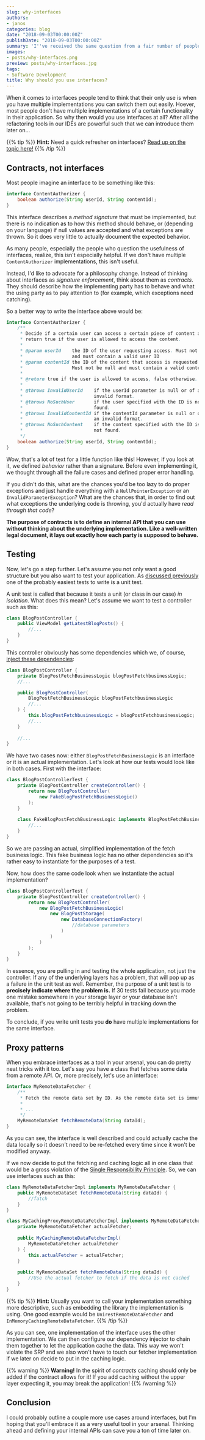 ```yaml
---
slug: why-interfaces
authors:
- janos
categories: blog
date: "2018-09-03T00:00:00Z"
publishDate: "2018-09-03T00:00:00Z"
summary: 'I''ve received the same question from a fair number of people: why would you even use interfaces?'
images:
- posts/why-interfaces.png
preview: posts/why-interfaces.jpg
tags:
- Software Development
title: Why should you use interfaces?
---
```


When it comes to interfaces people tend to think that their only use is when you have multiple implementations you can
switch them out easily. Hoever, most people don't have multiple implementations of a certain functionality in their 
application. So why then would you use interfaces at all? After all the refactoring tools in our IDEs are powerful such
that we can introduce them later on...

{{% tip %}}
**Hint:** Need a quick refresher on interfaces? [Read up on the topic here!](/blog/the-curious-case-of-interfaces)
{{% /tip %}}

## Contracts, not interfaces

Most people imagine an interface to be something like this:

```java
interface ContentAuthorizer {
    boolean authorize(String userId, String contentId);
}
```

This interface describes a *method signature* that must be implemented, but there is no indication as to how this method
should behave, or (depending on your language) if null values are accepted and what exceptions are thrown. So it does
very little to actually document the expected behavior.

As many people, especially the people who question the usefulness of interfaces, realize, this isn't especially helpful.
If we don't have multiple `ContentAuthorizer` implementations, this isn't useful.

Instead, I'd like to advocate for a philosophy change. Instead of thinking about interfaces as *signature enforcement*,
think about them as *contracts*. They should describe how the implementing party has to behave and what the using party
as to pay attention to (for example, which exceptions need catching).

So a better way to write the interface above would be:

```java
interface ContentAuthorizer {
    /**
     * Decide if a certain user can access a certain piece of content and
     * return true if the user is allowed to access the content.
     *
     * @param userId    the ID of the user requesting access. Must not be null
     *                  and must contain a valid user ID
     * @param contentId the ID of the content that access is requested to.
     *                  Must not be null and must contain a valid content ID.
     *
     * @return true if the user is allowed to access, false otherwise.
     *
     * @throws InvalidUserId    if the userId parameter is null or of an
     *                          invalid format.
     * @throws NoSuchUser       if the user specified with the ID is not
     *                          found.
     * @throws InvalidContentId if the contentId parameter is null or of
     *                          an invalid format.
     * @throws NoSuchContent    if the content specified with the ID is
     *                          not found.    
     */
    boolean authorize(String userId, String contentId);
}
```

Wow, that's a lot of text for a little function like this! However, if you look at it, we defined *behavior* rather than
a signature. Before even implementing it, we thought through all the failure cases and defined proper error handling.

If you didn't do this, what are the chances you'd be too lazy to do proper exceptions and just handle everything with
a `NullPointerException` or an `InvalidParameterException`? What are the chances that, in order to find out what 
exceptions the underlying code is throwing, you'd actually have *read through that code*?

**The purpose of contracts is to define an internal API that you can use without thinking about the underlying 
implementation. Like a well-written legal document, it lays out exactly how each party is supposed to behave.**

## Testing

Now, let's go a step further. Let's assume you not only want a good structure but you also want to test your
application. As [discussed previously](/blog/why-testing-is-hard) one of the probably easiest tests to write is a
unit test.

A unit test is called that because it tests a unit (or class in our case) *in isolation*. What does this mean? Let's 
assume we want to test a controller such as this:

```java
class BlogPostController {
    public ViewModel getLatestBlogPosts() {
        //...
    }
}
```

This controller obviously has some dependencies which we, of course, [inject these dependencies](/blog/clean-code-dependencies):

```java
class BlogPostController {
    private BlogPostFetchBusinessLogic blogPostFetchbusinessLogic;
    //...

    public BlogPostController(
        BlogPostFetchBusinessLogic blogPostFetchbusinessLogic
        //...
    ) {
        this.blogPostFetchbusinessLogic = blogPostFetchbusinessLogic;
        //...
    }
    
    //...
}
```

We have two cases now: either `BlogPostFetchBusinessLogic` is an interface or it is an actual implementation. Let's look
at how our tests would look like in both cases. First with the interface:

```java
class BlogPostControllerTest {
    private BlogPostController createController() {
        return new BlogPostController(
            new FakeBlogPostFetchBusinessLogic()
        );
    }
    
    class FakeBlogPostFetchBusinessLogic implements BlogPostFetchBusinessLogic {
        //...
    }
}
```

So we are passing an actual, simplified implementation of the fetch business logic. This fake business logic has no
other dependencies so it's rather easy to instantiate for the purposes of a test.

Now, how does the same code look when we instantiate the actual implementation?

```java
class BlogPostControllerTest {
    private BlogPostController createController() {
        return new BlogPostController(
            new BlogPostFetchBusinessLogic(
                new BlogPostStorage(
                    new DatabaseConnectionFactory(
                        //database parameters
                    )
                )
            )
        );
    }
}
```

In essence, you are pulling in and testing the whole application, not just the controller. If any of the underlying
layers has a problem, that will pop up as a failure in the unit test as well. Remember, the purpose of a unit test is to
**precisely indicate where the problem is.** If 30 tests fail because you made one mistake somewhere in your storage
layer or your database isn't available, that's not going to be terribly helpful in tracking down the problem.

To conclude, if you write unit tests you **do** have multiple implementations for the same interface.

## Proxy patterns

When you embrace interfaces as a tool in your arsenal, you can do pretty neat tricks with it too. Let's say you have
a class that fetches some data from a remote API. Or, more precisely, let's use an interface:

```java
interface MyRemoteDataFetcher {
    /**
     * Fetch the remote data set by ID. As the remote data set is immutable, the method MAY return a cached version.
     *
     * ...
     */
    MyRemoteDataSet fetchRemoteData(String dataId);
}
```

As you can see, the interface is well described and could actually cache the data locally so it doesn't need to be
re-fetched every time since it won't be modified anyway.

If we now decide to put the fetching and caching logic all in one class that would be a gross violation of the 
[Single Responsibility Principle](/blog/clean-code-responsibilities). So, we can use interfaces such as this:

```java
class MyRemoteDataFetcherImpl implements MyRemoteDataFetcher {
    public MyRemoteDataSet fetchRemoteData(String dataId) {
        //fatch
    }
}

class MyCachingProxyRemoteDataFetcherImpl implements MyRemoteDataFetcher {
    private MyRemoteDataFetcher actualFetcher;
    
    public MyCachingRemoteDataFetcherImpl(
        MyRemoteDataFetcher actualFetcher
    ) {
        this.actualFetcher = actualFetcher;
    }
    
    public MyRemoteDataSet fetchRemoteData(String dataId) {
        //Use the actual fetcher to fetch if the data is not cached
    }
}
```

{{% tip %}}
**Hint:** Usually you want to call your implementation something more descriptive, such as embedding the library the implementation is using. One good example would be `UnirestRemoteDataFetcher` and `InMemoryCachingRemoteDataFetcher`.
{{% /tip %}}

As you can see, one implementation of the interface uses the other implementation. We can then configure our dependency
injector to chain them together to let the application cache the data. This way we won't violate the SRP and we also
won't have to touch our fetcher implementation if we later on decide to put in the caching logic.

{{% warning %}}
**Warning!** In the spirit of *contracts* caching should only be added if the contract allows for it! If you add caching without the upper layer expecting it, you may break the application!
{{% /warning %}}

## Conclusion

I could probably outline a couple more use cases around interfaces, but I'm hoping that you'll embrace it as a very
useful tool in your arsenal. Thinking ahead and defining your internal APIs can save you a ton of time later on.